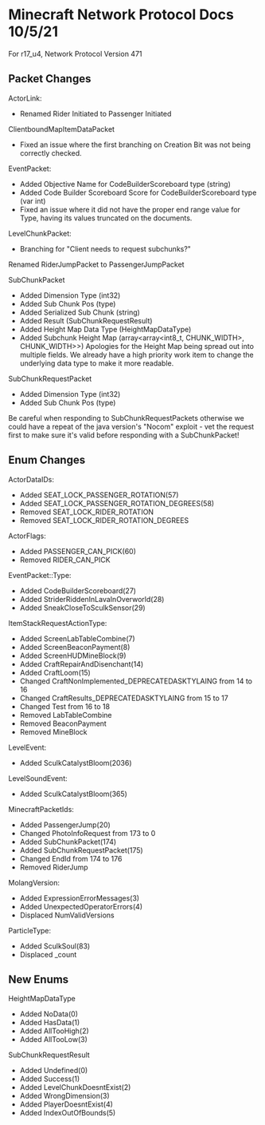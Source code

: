 # Minecraft Network Protocol Docs 10/5/21
For r17_u4, Network Protocol Version 471

## Packet Changes
ActorLink:
* Renamed Rider Initiated to Passenger Initiated

ClientboundMapItemDataPacket
* Fixed an issue where the first branching on Creation Bit was not being correctly checked.

EventPacket: 
* Added Objective Name for CodeBuilderScoreboard type (string)
* Added Code Builder Scoreboard Score for CodeBuilderScoreboard type (var int)
* Fixed an issue where it did not have the proper end range value for Type, having its values truncated on the documents.

LevelChunkPacket:
* Branching for "Client needs to request subchunks?"

Renamed RiderJumpPacket to PassengerJumpPacket

SubChunkPacket
* Added Dimension Type (int32)
* Added Sub Chunk Pos (type)
* Added Serialized Sub Chunk (string)
* Added Result (SubChunkRequestResult)
* Added Height Map Data Type (HeightMapDataType)
* Added Subchunk Height Map (array<array<int8_t, CHUNK_WIDTH>, CHUNK_WIDTH>>)
Apologies for the Height Map being spread out into multiple fields. We already have a high priority work item to change the underlying data type to make it more readable.

SubChunkRequestPacket
* Added Dimension Type (int32)
* Added Sub Chunk Pos (type)

Be careful when responding to SubChunkRequestPackets otherwise we could have a repeat of the java version's "Nocom" exploit - vet the request first to make sure it's valid before responding with a SubChunkPacket!

## Enum Changes
ActorDataIDs:
* Added SEAT_LOCK_PASSENGER_ROTATION(57)
* Added SEAT_LOCK_PASSENGER_ROTATION_DEGREES(58)
* Removed SEAT_LOCK_RIDER_ROTATION
* Removed SEAT_LOCK_RIDER_ROTATION_DEGREES

ActorFlags:
* Added PASSENGER_CAN_PICK(60)
* Removed RIDER_CAN_PICK

EventPacket::Type:
* Added CodeBuilderScoreboard(27)
* Added StriderRiddenInLavaInOverworld(28)
* Added SneakCloseToSculkSensor(29)

ItemStackRequestActionType:
* Added ScreenLabTableCombine(7)
* Added ScreenBeaconPayment(8)
* Added ScreenHUDMineBlock(9)
* Added CraftRepairAndDisenchant(14)
* Added CraftLoom(15)
* Changed CraftNonImplemented_DEPRECATEDASKTYLAING from 14 to 16
* Changed CraftResults_DEPRECATEDASKTYLAING from 15 to 17
* Changed Test from 16 to 18
* Removed LabTableCombine
* Removed BeaconPayment
* Removed MineBlock

LevelEvent:
* Added SculkCatalystBloom(2036)

LevelSoundEvent:
* Added SculkCatalystBloom(365)

MinecraftPacketIds:
* Added PassengerJump(20)
* Changed PhotoInfoRequest from 173 to 0
* Added SubChunkPacket(174)
* Added SubChunkRequestPacket(175)
* Changed EndId from 174 to 176
* Removed RiderJump

MolangVersion:
* Added ExpressionErrorMessages(3)
* Added UnexpectedOperatorErrors(4)
* Displaced NumValidVersions

ParticleType:
* Added SculkSoul(83)
* Displaced _count

## New Enums
HeightMapDataType
* Added NoData(0)
* Added HasData(1)
* Added AllTooHigh(2)
* Added AllTooLow(3)

SubChunkRequestResult
* Added Undefined(0)
* Added Success(1)
* Added LevelChunkDoesntExist(2)
* Added WrongDimension(3)
* Added PlayerDoesntExist(4)
* Added IndexOutOfBounds(5)